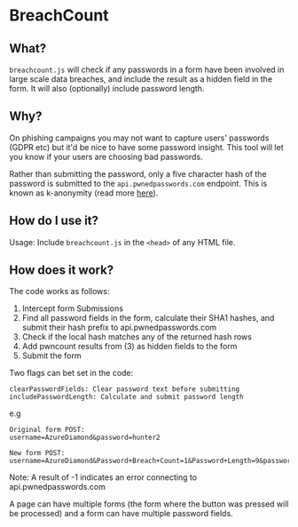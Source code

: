 # BreachCount

## What?
`breachcount.js` will check if any passwords in a form have been involved in large scale data breaches, and include the result as a hidden field in the form. It will also (optionally) include password length.

## Why?
On phishing campaigns you may not want to capture users' passwords (GDPR etc) but it'd be nice to have some password insight. This tool will let you know if your users are choosing bad passwords.

Rather than submitting the password, only a five character hash of the password is submitted to the `api.pwnedpasswords.com` endpoint. This is known as k-anonymity (read more [here](https://www.troyhunt.com/ive-just-launched-pwned-passwords-version-2/)).

## How do I use it?
Usage: Include `breachcount.js` in the `<head>` of any HTML file.

## How does it work?
The code works as follows:

1. Intercept form Submissions
2. Find all password fields in the form, calculate their SHA1 hashes, and submit their hash prefix to api.pwnedpasswords.com
3. Check if the local hash matches any of the returned hash rows
4. Add pwncount results from (3) as hidden fields to the form
5. Submit the form

Two flags can bet set in the code:

    clearPasswordFields: Clear password text before submitting
    includePasswordLength: Calculate and submit password length

e.g 
```
Original form POST:
username=AzureDiamond&password=hunter2

New form POST:
username=AzureDiamond&Password+Breach+Count=1&Password+Length=9&password=
```

Note: A result of -1 indicates an error connecting to api.pwnedpasswords.com

A page can have multiple forms (the form where the button was pressed will be processed) and a form can have multiple password fields.
